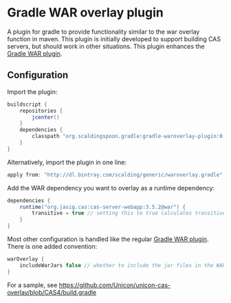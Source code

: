 # Gradle WAR overlay plugin

A plugin for gradle to provide functionality similar to the war overlay function in maven. This plugin is initially
developed to support building CAS servers, but should work in other situations. This plugin enhances the [Gradle WAR plugin](http://www.gradle.org/docs/current/userguide/war_plugin.html).

## Configuration

Import the plugin:

```groovy
buildscript {
    repositories {
        jcenter()
    }
    dependencies {
        classpath "org.scaldingspoon.gradle:gradle-waroverlay-plugin:0.9.3"
    }
}
```

Alternatively, import the plugin in one line:

```groovy
apply from: "http://dl.bintray.com/scalding/generic/waroverlay.gradle"
```

Add the WAR dependency you want to overlay as a runtime dependency:

```groovy
dependencies {
    runtime("org.jasig.cas:cas-server-webapp:3.5.2@war") {
        transitive = true // setting this to true calculates transitive dependencies for addition to the target WAR
    }
}
```

Most other configuration is handled like the regular [Gradle WAR plugin](http://www.gradle.org/docs/current/userguide/war_plugin.html). There is one added convention:

```groovy
warOverlay {
    includeWarJars false // whether to include the jar files in the WAR. Default is false. If false, it might be useful to set transitive to `true` for the WAR dependency so its dependencies will be calculated and added
}
```

For a sample, see https://github.com/Unicon/unicon-cas-overlay/blob/CAS4/build.gradle
